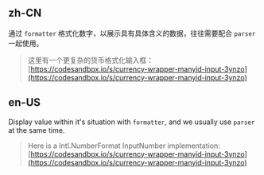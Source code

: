 ## zh-CN

通过 `formatter` 格式化数字，以展示具有具体含义的数据，往往需要配合 `parser` 一起使用。

> 这里有一个更复杂的货币格式化输入框：[https://codesandbox.io/s/currency-wrapper-manyid-input-3ynzo](https://codesandbox.io/s/currency-wrapper-manyid-input-3ynzo)

## en-US

Display value within it's situation with `formatter`, and we usually use `parser` at the same time.

> Here is a Intl.NumberFormat InputNumber implementation: [https://codesandbox.io/s/currency-wrapper-manyid-input-3ynzo](https://codesandbox.io/s/currency-wrapper-manyid-input-3ynzo)
